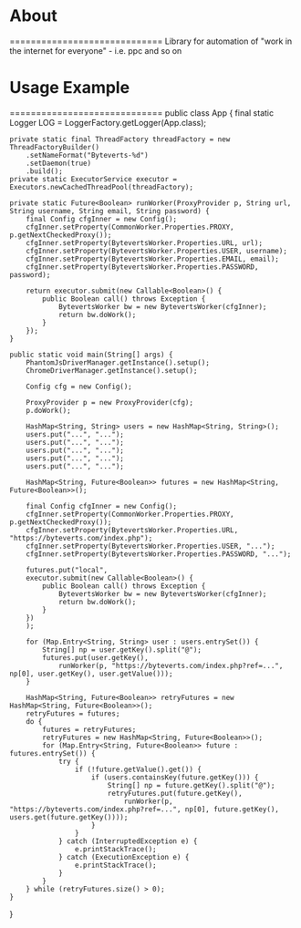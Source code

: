 # About
=============================
Library for automation of "work in the internet for everyone" - i.e. ppc and so on

# Usage Example
=============================
public class App {
	final static Logger LOG = LoggerFactory.getLogger(App.class);
	
	private static final ThreadFactory threadFactory = new ThreadFactoryBuilder()
        .setNameFormat("Byteverts-%d")
        .setDaemon(true)
        .build();
	private static ExecutorService executor = Executors.newCachedThreadPool(threadFactory);
	
	private static Future<Boolean> runWorker(ProxyProvider p, String url, String username, String email, String password) {
		final Config cfgInner = new Config();
		cfgInner.setProperty(CommonWorker.Properties.PROXY, p.getNextCheckedProxy());
		cfgInner.setProperty(BytevertsWorker.Properties.URL, url);
		cfgInner.setProperty(BytevertsWorker.Properties.USER, username);
		cfgInner.setProperty(BytevertsWorker.Properties.EMAIL, email);
		cfgInner.setProperty(BytevertsWorker.Properties.PASSWORD, password);

		return executor.submit(new Callable<Boolean>() {
			public Boolean call() throws Exception {
				BytevertsWorker bw = new BytevertsWorker(cfgInner);
				return bw.doWork();
			}
		});
	}
	
	public static void main(String[] args) {
		PhantomJsDriverManager.getInstance().setup();
		ChromeDriverManager.getInstance().setup();
		
		Config cfg = new Config();
		
		ProxyProvider p = new ProxyProvider(cfg);
		p.doWork();
		
		HashMap<String, String> users = new HashMap<String, String>();
		users.put("...", "...");
		users.put("...", "...");
		users.put("...", "...");
		users.put("...", "...");
		users.put("...", "...");
		
		HashMap<String, Future<Boolean>> futures = new HashMap<String, Future<Boolean>>();
		
		final Config cfgInner = new Config();
		cfgInner.setProperty(CommonWorker.Properties.PROXY, p.getNextCheckedProxy());
		cfgInner.setProperty(BytevertsWorker.Properties.URL, "https://byteverts.com/index.php");
		cfgInner.setProperty(BytevertsWorker.Properties.USER, "...");
		cfgInner.setProperty(BytevertsWorker.Properties.PASSWORD, "...");		

		futures.put("local",
		executor.submit(new Callable<Boolean>() {
			public Boolean call() throws Exception {
				BytevertsWorker bw = new BytevertsWorker(cfgInner);
				return bw.doWork();
			}
		})		
		);

		for (Map.Entry<String, String> user : users.entrySet()) {
			String[] np = user.getKey().split("@");
			futures.put(user.getKey(),
				runWorker(p, "https://byteverts.com/index.php?ref=...", np[0], user.getKey(), user.getValue()));
		}

		HashMap<String, Future<Boolean>> retryFutures = new HashMap<String, Future<Boolean>>();
		retryFutures = futures;
		do {
			futures = retryFutures;
			retryFutures = new HashMap<String, Future<Boolean>>();		
			for (Map.Entry<String, Future<Boolean>> future : futures.entrySet()) {
				try {
					if (!future.getValue().get()) {
						if (users.containsKey(future.getKey())) {
							String[] np = future.getKey().split("@");
							retryFutures.put(future.getKey(),
								runWorker(p, "https://byteverts.com/index.php?ref=...", np[0], future.getKey(), users.get(future.getKey())));
						}
					}
				} catch (InterruptedException e) {
					e.printStackTrace();
				} catch (ExecutionException e) {
					e.printStackTrace();
				}
			}
		} while (retryFutures.size() > 0);		
	}
}